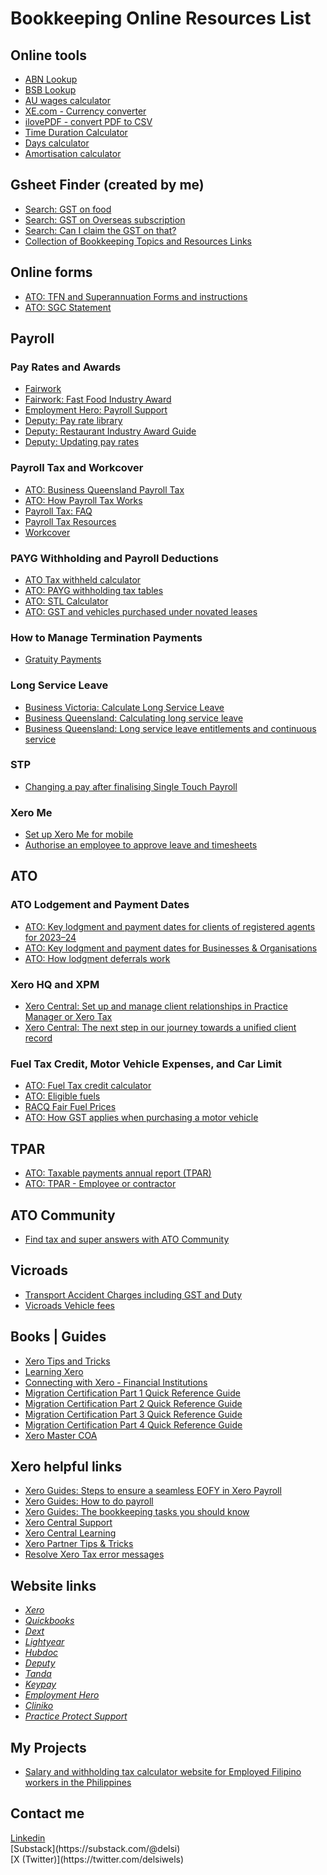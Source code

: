 # Bookkeeping Online Resources List


## Online tools
* [ABN Lookup](https://abr.business.gov.au/Search)
* [BSB Lookup](https://bsb.auspaynet.com.au/)
* [AU wages calculator](https://paycalculator.com.au/)
* [XE.com - Currency converter](https://www.xe.com/)
* [ilovePDF - convert PDF to CSV](https://www.ilovepdf.com/)
* [Time Duration Calculator](https://www.calculator.net/time-duration-calculator.html?starthour=7&startmin=00&startsec=0&startunit=a&endhour=8&endmin=15&endsec=0&endunit=a&ctype=1&x=53&y=21)
* [Days calculator](https://www.timeanddate.com/date/duration.html)
* [Amortisation calculator](https://www.bretwhissel.net/cgi-bin/amortize)


## Gsheet Finder (created by me)
 * [Search: GST on food](https://docs.google.com/spreadsheets/d/1-goehBr1RhA5ZqH05dxF648aXvIZNAGiW9stC8ZsquI/edit#gid=1842926729)
 * [Search: GST on Overseas subscription](https://docs.google.com/spreadsheets/d/1-goehBr1RhA5ZqH05dxF648aXvIZNAGiW9stC8ZsquI/edit#gid=1733277696)
 * [Search: Can I claim the GST on that?](https://docs.google.com/spreadsheets/d/1-goehBr1RhA5ZqH05dxF648aXvIZNAGiW9stC8ZsquI/edit#gid=690612485)
 * [Collection of Bookkeeping Topics and Resources Links](https://docs.google.com/spreadsheets/d/1LsqbInpHpnWJhvXSNGTfbQoeXFC4JudoC0932d8231s/edit?usp=sharing)


## Online forms
* [ATO: TFN and Superannuation Forms and instructions](https://www.ato.gov.au/forms-and-instructions#sortCriteria=%40dateupdated%20descending)
* [ATO: SGC Statement](https://www.ato.gov.au/forms-and-instructions/super-guarantee-charge-sgc-statement#ato-Gettheform)


## Payroll 

### Pay Rates and Awards
* [Fairwork](https://www.fwc.gov.au/)
* [Fairwork: Fast Food Industry Award](https://www.fairwork.gov.au/find-help-for/fast-food-restaurants-cafes/fast-food-industry)
* [Employment Hero: Payroll Support](https://support.yourpayroll.com.au/hc/en-au/articles/5015381108111-Electrical-Electronic-and-Communications-Contracting-Award-2020-MA000025)
* [Deputy: Pay rate library](https://help.deputy.com/hc/en-au/articles/4661165323919-Pay-rate-library#australian-awards)
* [Deputy: Restaurant Industry Award Guide](https://help.deputy.com/hc/en-au/articles/4661990782479-Restaurant-Industry-Award-RIA-MA000119#h_01GZMZS6D346T9PGS8VFDD3MYQ)
* [Deputy: Updating pay rates](https://help.deputy.com/hc/en-au/articles/4976714749071-Updating-pay-rates-in-Deputy)

### Payroll Tax and Workcover
* [ATO: Business Queensland Payroll Tax](https://www.business.qld.gov.au/running-business/employing/payroll-tax)
* [ATO: How Payroll Tax Works](https://business.gov.au/finance/taxation/payroll-tax)
* [Payroll Tax: FAQ](https://www.e-bas.com.au/payroll-tax-what-who-why-how-much/)
* [Payroll Tax Resources](https://www.payrolltax.gov.au/resources#resources__rates_and_thresholds)
* [Workcover](https://www.worksafe.vic.gov.au/resources/insurance-premium-simulator-spreadsheet)

### PAYG Withholding and Payroll Deductions
* [ATO Tax withheld calculator](https://www.ato.gov.au/Calculators-and-tools/Tax-withheld-calculator)
* [ATO: PAYG withholding tax tables](https://www.ato.gov.au/tax-rates-and-codes/tax-tables-overview)
* [ATO: STL Calculator](https://www.ato.gov.au/calculators-and-tools/study-and-training-loan-repayment-calculator)
* [ATO: GST and vehicles purchased under novated leases](https://www.ato.gov.au/businesses-and-organisations/gst-excise-and-indirect-taxes/gst/in-detail/your-industry/motor-vehicle-and-transport/gst-and-vehicles-purchased-under-novated-leases)

### How to Manage Termination Payments
* [Gratuity Payments](https://www.ato.gov.au/Calculators-and-tools/Tax-withheld-calculator)

### Long Service Leave
* [Business Victoria: Calculate Long Service Leave](https://business.vic.gov.au/business-information/staff-and-hr/long-service-leave-victoria/calculate-long-service-leave)
* [Business Queensland: Calculating long service leave](https://www.business.qld.gov.au/running-business/employing/legal-obligations/long-service-leave/calculating)
* [Business Queensland: Long service leave entitlements and continuous service](https://www.business.qld.gov.au/running-business/employing/legal-obligations/long-service-leave/entitlements#:~:text=The%20entitlement%20to%20long%20service%20leave%20is%20calculated,10%20%3D%20number%20of%20hours%20long%20service%20leave.)

### STP
* [Changing a pay after finalising Single Touch Payroll](https://www.myob.com/au/support/myob-business/payroll/single-touch-payroll-reporting/end-of-year-finalisation-with-single-touch-payroll-reporting/changing-a-pay-after-finalising-single-touch-payroll?productview=Browser)
  
### Xero Me
* [Set up Xero Me for mobile](https://xero.my.site.com/s/article/Xero-Me-for-mobile)
* [Authorise an employee to approve leave and timesheets](https://central.xero.com/s/article/Authorise-an-employee-to-approve-leave-and-timesheets#:~:text=In%20the%20Payroll%20menu%2C%20select%20Employees.%20Click%20the,leave%2C%20select%20the%20Authorised%20to%20approve%20leave%20checkbox.)


## ATO 

### ATO Lodgement and Payment Dates
* [ATO: Key lodgment and payment dates for clients of registered agents for 2023–24](https://www.ato.gov.au/tax-and-super-professionals/for-tax-professionals/prepare-and-lodge/due-dates)
* [ATO: Key lodgment and payment dates for Businesses & Organisations](https://www.ato.gov.au/businesses-and-organisations/preparing-lodging-and-paying/reports-and-returns/due-dates-for-lodging-and-paying/due-dates-by-month)
* [ATO: How lodgment deferrals work](https://www.ato.gov.au/tax-and-super-professionals/for-tax-professionals/prepare-and-lodge/lodgment-program-deferrals/how-lodgment-deferrals-work)

### Xero HQ and XPM
* [Xero Central: Set up and manage client relationships in Practice Manager or Xero Tax](https://central.xero.com/s/article/Set-up-client-relationships-AU#Howitworks)
* [Xero Central: The next step in our journey towards a unified client record](https://blog.xero.com/sg/product-updates/unified-client-records/)

###  Fuel Tax Credit, Motor Vehicle Expenses, and Car Limit
* [ATO: Fuel Tax credit calculator](https://www.ato.gov.au/single-page-applications/calculatorsandtools#FTCCalc/questions)
* [ATO: Eligible fuels](https://www.ato.gov.au/businesses-and-organisations/income-deductions-and-concessions/incentives-and-concessions/fuel-schemes/fuel-tax-credits-business/eligibility/eligible-fuels)
* [RACQ Fair Fuel Prices](https://www.racq.com.au/car/fair-fuel-prices?phracq_body_0_phracq_contentcontainer_0_FuelTypesDDL=37&location=Brisbane%20QLD,%20Australia)
* [ATO: How GST applies when purchasing a motor vehicle](https://www.ato.gov.au/businesses-and-organisations/gst-excise-and-indirect-taxes/gst/in-detail/your-industry/motor-vehicle-and-transport/gst-and-motor-vehicles/purchasing-a-motor-vehicle)


## TPAR
* [ATO: Taxable payments annual report (TPAR)](https://www.ato.gov.au/businesses-and-organisations/preparing-lodging-and-paying/reports-and-returns/taxable-payments-annual-report)
* [ATO: TPAR - Employee or contractor](https://www.ato.gov.au/businesses-and-organisations/hiring-and-paying-your-workers/employee-or-contractor)


## ATO Community
* [Find tax and super answers with ATO Community](https://community.ato.gov.au/s/)


## Vicroads
* [Transport Accident Charges including GST and Duty](https://www.tac.vic.gov.au/__data/assets/pdf_file/0004/758686/TAC-Premiums-2023_24.pdf)
* [Vicroads Vehicle fees](https://www.vicroads.vic.gov.au/registration/registration-fees/vehicle-registration-fees)


## Books | Guides
* [Xero Tips and Tricks](https://drive.google.com/file/d/1bhPtIE0mDe_jCmGJwXNpHDidChhEQu8H/view?usp=share_link)
* [Learning Xero](https://drive.google.com/file/d/1EeWpHJpysXO2_Aa_Xvt0NNfmqgFTnUgg/view?usp=share_link)
* [Connecting with Xero - Financial Institutions](https://drive.google.com/file/d/1cLfKnuz2yBPhl6Jg6uFfxnU0vHdMioZ_/view?usp=sharing)
* [Migration Certification Part 1 Quick Reference Guide](https://drive.google.com/file/d/1Amftv8F1LNCn5j7wqMyDptsG-oXBFJQb/view?usp=share_link)
* [Migration Certification Part 2 Quick Reference Guide](https://drive.google.com/file/d/1s_VKB0FMeJXDEUDo7WOIGEmAWAw3UeTr/view?usp=sharing)
* [Migration Certification Part 3 Quick Reference Guide](https://drive.google.com/file/d/1bWn_jWVj9d58zQZeOpdcwBry01mH5b3t/view?usp=sharing)
* [Migration Certification Part 4 Quick Reference Guide](https://drive.google.com/file/d/1Tp9abfDi50SwtTsHiHg9Ho3M2KtWPcfb/view?usp=share_link)
* [Xero Master COA](https://drive.google.com/file/d/1ZS70Fhe8MoNWk2Y_siaDlGpYOTnbnebq/view?usp=share_link)
  

## Xero helpful links
* [Xero Guides: Steps to ensure a seamless EOFY in Xero Payroll](https://blog.xero.com/small-business-resources/steps-to-a-seamless-eofy/)
* [Xero Guides: How to do payroll](https://community.ato.gov.au/s/)
* [Xero Guides: The bookkeeping tasks you should know](https://www.xero.com/au/guides/how-to-do-bookkeeping/)
* [Xero Central Support](https://central.xero.com/s/)
* [Xero Central Learning](https://central.xero.com/s/learning)
* [Xero Partner Tips & Tricks](https://central.xero.com/s/question/0D53m00007f8Wg8CAE/skill-up-share-your-xero-partner-tips-with-your-community)
* [Resolve Xero Tax error messages](https://central.xero.com/s/article/Getting-an-error-message-in-Xero-Tax#GeneralXeroTaxerrors)


## Website links
* _[Xero](https://www.xero.com/au/login/)_
* _[Quickbooks](https://accounts.intuit.com/app/sign-in?app_group=QBO&asset_alias=Intuit.accounting.core.qbowebapp&locale=en-AU&state=%7B%22queryParams%22%3A%7B%22locale%22%3A%22en-AU%22%7D%7D&app_environment=prod)_
* _[Dext](https://app.dext.com/login/)_
* _[Lightyear](https://app.lightyear.cloud/login)_
* _[Hubdoc](https://app.hubdoc.com/login)_
* _[Deputy](https://once.deputy.com/my/login?redirect_url=https%3A%2F%2Fonce.deputy.com%2Fmy%2F)_
* _[Tanda](https://my.tanda.co/login)_
* _[Keypay](https://keypay.yourpayroll.com.au/)_
* _[Employment Hero](https://employmenthero.yourpayroll.com.au/)_
* _[Cliniko](https://www.cliniko.com/login/)_
* _[Practice Protect Support](https://support.practiceprotect.com/get-in-contact/)_

## My Projects
* [Salary and withholding tax calculator website for Employed Filipino workers in the Philippines](https://portfolio-1acc0.web.app/)
  

## Contact me
<div class="badge-base LI-profile-badge" data-locale="en_US" data-size="medium" data-theme="light" data-type="VERTICAL" data-vanity="delsi-sierra" data-version="v1"><a class="badge-base__link LI-simple-link" href="https://ph.linkedin.com/in/delsi-sierra?trk=profile-badge">Linkedin</a></div> 
[Substack](https://substack.com/@delsi) <br />
[X (Twitter)](https://twitter.com/delsiwels) <br />

